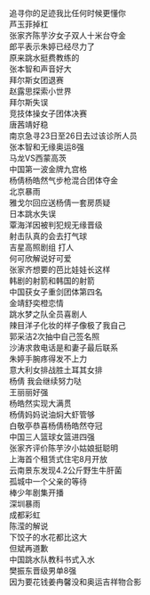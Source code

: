 追寻你的足迹我比任何时候更懂你  
芦玉菲掉杠  
张家齐陈芋汐女子双人十米台夺金  
郎平表示朱婷已经尽力了  
原来跳水挺费教练的  
张本智和声音好大  
拜尔斯女团退赛  
赵露思探索小世界  
拜尔斯失误  
竞技体操女子团体决赛  
唐茜靖好稳  
南京急寻23日至26日去过该诊所人员  
张本智和无缘奥运8强  
马龙VS西蒙高茨  
中国第一波金牌九宫格  
杨倩杨皓然气步枪混合团体夺金  
北京暴雨  
雅戈尔回应送杨倩一套房质疑  
日本跳水失误  
覃海洋因被判犯规无缘晋级  
射击队真的会去打气球  
吉星高照剧组 打人  
何可欣解说好可爱  
张家齐想要的芭比娃娃长这样  
韩剧的射箭和韩国的射箭  
中国获女子重剑团体第四名  
金靖舒奕橙恋情  
跳水梦之队全员喜剧人  
辣目洋子化妆的样子像极了我自己  
郭采洁2次抽中自己签名照  
沙涛求救电话是和妻子最后联系  
朱婷手腕疼得发不上力  
意大利女排战胜土耳其女排  
杨倩 我会继续努力哒  
王丽丽好强  
杨皓然实现大满贯  
杨倩妈妈说油焖大虾管够  
白敬亭恭喜杨倩杨皓然夺冠  
中国三人篮球女篮进四强  
张家齐评价陈芋汐小姑娘挺聪明  
上海首个租赁式住宅8月开放  
云南景东发现4.2公斤野生牛肝菌  
孤城中一个父亲的等待  
棒少年剧集开播  
深圳暴雨  
成都彩虹  
陈滢的解说  
下饺子的水花都比这大  
但斌再道歉  
中国跳水队教科书式入水  
樊振东晋级男单8强  
因为要花钱姜冉馨没和奥运吉祥物合影  
